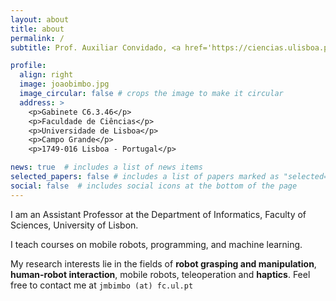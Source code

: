 ```yaml
---
layout: about
title: about
permalink: /
subtitle: Prof. Auxiliar Convidado, <a href='https://ciencias.ulisboa.pt/'> Faculdade de Ciências, Universidade de Lisboa</a>

profile:
  align: right
  image: joaobimbo.jpg
  image_circular: false # crops the image to make it circular
  address: >
    <p>Gabinete C6.3.46</p>
    <p>Faculdade de Ciências</p>
    <p>Universidade de Lisboa</p>
    <p>Campo Grande</p>
    <p>1749-016 Lisboa - Portugal</p>

news: true  # includes a list of news items
selected_papers: false # includes a list of papers marked as "selected={true}"
social: false  # includes social icons at the bottom of the page
---
```

I am an Assistant Professor at the Department of Informatics, Faculty of Sciences, University of Lisbon.

I teach courses on mobile robots, programming, and machine learning.

My research interests lie in the fields of **robot grasping and manipulation**, **human-robot interaction**, mobile robots, teleoperation and **haptics**.
Feel free to contact me at `jmbimbo (at) fc.ul.pt` 


<!---
#Write your biography here. Tell the world about yourself. Link to your favorite [subreddit](http://reddit.com). You can put a picture in, too. The code is already in, just name your picture `prof_pic.jpg` and put it in the `img/` folder.

#Put your address / P.O. box / other info right below your picture. You can also disable any these elements by editing `profile` property of the YAML header of your `_pages/about.md`. Edit `_bibliography/papers.bib` and Jekyll will render your [publications page](/al-folio/publications/) automatically.

#Link to your social media connections, too. This theme is set up to use [Font Awesome icons](http://fortawesome.github.io/Font-Awesome/) and [Academicons](https://jpswalsh.github.io/academicons/), like the ones below. Add your Facebook, Twitter, LinkedIn, Google Scholar, or just disable all of them.
--->
